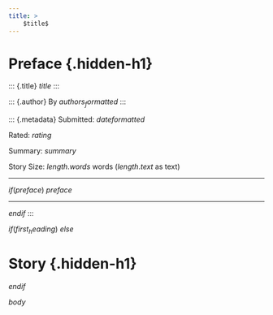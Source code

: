 ```yaml
---
title: >
    $title$
---
```


# Preface {.hidden-h1}

::: {.title}
$title$
:::

::: {.author}
By $authors_formatted$
:::

::: {.metadata}
Submitted: $dateformatted$

Rated: $rating$

Summary: $summary$

Story Size: $length.words$ words ($length.text$ as text)

***

$if(preface)$
$preface$

***
$endif$
:::

$if(first_heading)$
$else$
# Story {.hidden-h1}
$endif$

$body$